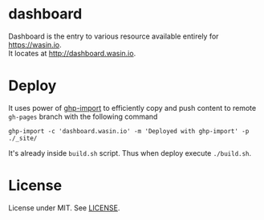 # dashboard

Dashboard is the entry to various resource available entirely for https://wasin.io.  
It locates at http://dashboard.wasin.io.

# Deploy

It uses power of [ghp-import](https://github.com/davisp/ghp-import) to efficiently copy and push content to remote `gh-pages` branch with the following command

```
ghp-import -c 'dashboard.wasin.io' -m 'Deployed with ghp-import' -p ./_site/
```

It's already inside `build.sh` script. Thus when deploy execute `./build.sh`.

# License

License under MIT.
See [LICENSE](https://github.com/haxpor/dashboard/blob/master/LICENSE).
